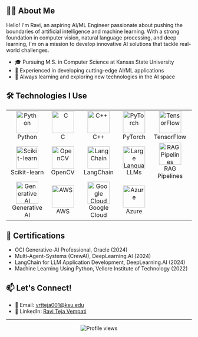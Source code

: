 ## 👨‍💻 About Me

Hello! I'm Ravi, an aspiring AI/ML Engineer passionate about pushing the boundaries of artificial intelligence and machine learning. With a strong foundation in computer vision, natural language processing, and deep learning, I'm on a mission to develop innovative AI solutions that tackle real-world challenges.

- 🎓 Pursuing M.S. in Computer Science at Kansas State University
- 🚀 Experienced in developing cutting-edge AI/ML applications
- 🌱 Always learning and exploring new technologies in the AI space
  
## 🛠 Technologies I Use

<table>
  <tr>
    <td align="center"><img src="https://cdn.jsdelivr.net/gh/devicons/devicon/icons/python/python-original.svg" width="60" alt="Python"/><br>Python</td>
    <td align="center"><img src="https://cdn.jsdelivr.net/gh/devicons/devicon/icons/c/c-original.svg" width="60" alt="C"/><br>C</td>
    <td align="center"><img src="https://cdn.jsdelivr.net/gh/devicons/devicon/icons/cplusplus/cplusplus-original.svg" width="60" alt="C++"/><br>C++</td>
    <td align="center"><img src="https://cdn.jsdelivr.net/gh/devicons/devicon/icons/pytorch/pytorch-original.svg" width="60" alt="PyTorch"/><br>PyTorch</td>
    <td align="center"><img src="https://cdn.jsdelivr.net/gh/devicons/devicon/icons/tensorflow/tensorflow-original.svg" width="60" alt="TensorFlow"/><br>TensorFlow</td>
  </tr>
  <tr>
    <td align="center"><img src="https://upload.wikimedia.org/wikipedia/commons/0/05/Scikit_learn_logo_small.svg" width="60" alt="Scikit-learn"/><br>Scikit-learn</td>
    <td align="center"><img src="https://opencv.org/wp-content/uploads/2022/05/logo.png" width="60" alt="OpenCV"/><br>OpenCV</td>
    <td align="center"><img src="https://www.vectorlogo.zone/logos/langchain/langchain-icon.svg" width="60" alt="LangChain"/><br>LangChain</td>
    <td align="center"><img src="https://img.icons8.com/color/96/000000/artificial-intelligence.png" width="60" alt="Large Language Models"/><br>LLMs</td>
    <td align="center"><img src="https://img.icons8.com/external-flaticons-flat-flat-icons/64/000000/external-machine-learning-computer-science-flaticons-flat-flat-icons.png" width="60" alt="RAG Pipelines"/><br>RAG Pipelines</td>
  </tr>
  <tr>
    <td align="center"><img src="https://img.icons8.com/color/96/000000/creative.png" width="60" alt="Generative AI"/><br>Generative AI</td>
    <td align="center"><img src="https://cdn.jsdelivr.net/gh/devicons/devicon/icons/amazonwebservices/amazonwebservices-original.svg" width="60" alt="AWS"/><br>AWS</td>
    <td align="center"><img src="https://cdn.jsdelivr.net/gh/devicons/devicon/icons/googlecloud/googlecloud-original.svg" width="60" alt="Google Cloud"/><br>Google Cloud</td>
    <td align="center"><img src="https://cdn.jsdelivr.net/gh/devicons/devicon/icons/azure/azure-original.svg" width="60" alt="Azure"/><br>Azure</td>
  </tr>
</table>

## 🏅 Certifications

- OCI Generative-AI Professional, Oracle (2024)
- Multi-Agent-Systems (CrewAI), DeepLearning.AI (2024)
- LangChain for LLM Application Development, DeepLearning.AI (2024)
- Machine Learning Using Python, Vellore Institute of Technology (2022)

## 📫 Let's Connect!

- 📧 Email: vrtteja001@ksu.edu
- 💼 LinkedIn: [Ravi Teja Vempati](https://www.linkedin.com/in/ravi-teja-vempati-801204169)

---

<p align="center">
  <img src="https://komarev.com/ghpvc/?username=YourGitHubUsername&color=blueviolet" alt="Profile views">
</p>
